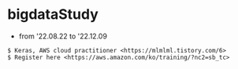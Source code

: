 # bigdataStudy
*  from '22.08.22 to '22.12.09

```
$ Keras, AWS cloud practitioner <https://mlmlml.tistory.com/6>
$ Register here <https://aws.amazon.com/ko/training/?nc2=sb_tc>
```
